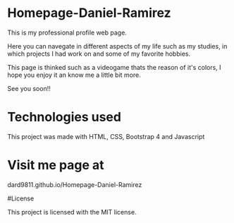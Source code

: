 # Homepage-Daniel-Ramirez
This is my professional profile web page.

Here you can navegate in different aspects of my life such as my studies, in which projects I had work on and some of my favorite hobbies.

This page is thinked such as a videogame thats the reason of it's colors, I hope you enjoy it an know me a little bit more.

See you soon!!

# Technologies used

This project was made with HTML, CSS, Bootstrap 4 and Javascript

# Visit me page at

dard9811.github.io/Homepage-Daniel-Ramirez

#License

This project is licensed with the MIT license.